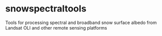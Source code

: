 # snowspectraltools
Tools for processing spectral and broadband snow surface albedo from Landsat OLI and other remote sensing platforms
